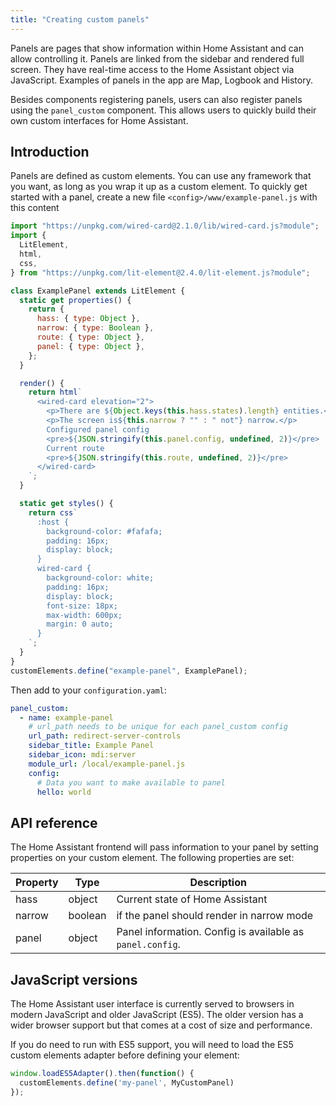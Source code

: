 ```yaml
---
title: "Creating custom panels"
---
```


Panels are pages that show information within Home Assistant and can allow controlling it. Panels are linked from the sidebar and rendered full screen. They have real-time access to the Home Assistant object via JavaScript. Examples of panels in the app are Map, Logbook and History.

Besides components registering panels, users can also register panels using the `panel_custom` component. This allows users to quickly build their own custom interfaces for Home Assistant.

## Introduction

Panels are defined as custom elements. You can use any framework that you want, as long as you wrap it up as a custom element. To quickly get started with a panel, create a new file `<config>/www/example-panel.js` with this content

```js
import "https://unpkg.com/wired-card@2.1.0/lib/wired-card.js?module";
import {
  LitElement,
  html,
  css,
} from "https://unpkg.com/lit-element@2.4.0/lit-element.js?module";

class ExamplePanel extends LitElement {
  static get properties() {
    return {
      hass: { type: Object },
      narrow: { type: Boolean },
      route: { type: Object },
      panel: { type: Object },
    };
  }

  render() {
    return html`
      <wired-card elevation="2">
        <p>There are ${Object.keys(this.hass.states).length} entities.</p>
        <p>The screen is${this.narrow ? "" : " not"} narrow.</p>
        Configured panel config
        <pre>${JSON.stringify(this.panel.config, undefined, 2)}</pre>
        Current route
        <pre>${JSON.stringify(this.route, undefined, 2)}</pre>
      </wired-card>
    `;
  }

  static get styles() {
    return css`
      :host {
        background-color: #fafafa;
        padding: 16px;
        display: block;
      }
      wired-card {
        background-color: white;
        padding: 16px;
        display: block;
        font-size: 18px;
        max-width: 600px;
        margin: 0 auto;
      }
    `;
  }
}
customElements.define("example-panel", ExamplePanel);
```

Then add to your `configuration.yaml`:

```yaml
panel_custom:
  - name: example-panel
    # url_path needs to be unique for each panel_custom config
    url_path: redirect-server-controls
    sidebar_title: Example Panel
    sidebar_icon: mdi:server
    module_url: /local/example-panel.js
    config:
      # Data you want to make available to panel
      hello: world
```

## API reference

The Home Assistant frontend will pass information to your panel by setting properties on your custom element. The following properties are set:

| Property | Type | Description
| -------- | ---- | -----------
| hass     | object | Current state of Home Assistant
| narrow   | boolean | if the panel should render in narrow mode
| panel    | object | Panel information. Config is available as `panel.config`.

## JavaScript versions

The Home Assistant user interface is currently served to browsers in modern JavaScript and older JavaScript (ES5). The older version has a wider browser support but that comes at a cost of size and performance.

If you do need to run with ES5 support, you will need to load the ES5 custom elements adapter before defining your element:

```javascript
window.loadES5Adapter().then(function() {
  customElements.define('my-panel', MyCustomPanel)
});
```
